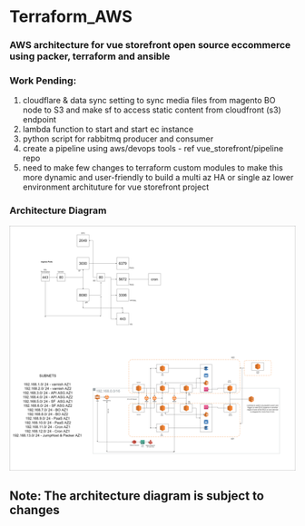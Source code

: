 # Terraform_AWS

### AWS architecture for vue storefront open source eccommerce using packer, terraform and ansible

### Work Pending:
1. cloudflare & data sync setting to sync media files from magento BO node to S3 and make sf to access static content from  cloudfront (s3) endpoint
2. lambda function to start and start ec instance 
3. python script for rabbitmq producer and consumer
4. create a pipeline using aws/devops tools - ref vue_storefront/pipeline repo
5. need to make few changes to terraform custom modules to make this more dynamic and user-friendly to build a multi az HA or single az lower environment archituture for vue storefront project

### Architecture Diagram
![alt text](https://github.com/a-devops-guy/Terraform_AWS/blob/master/aws.png)
## Note: The architecture diagram is subject to changes
